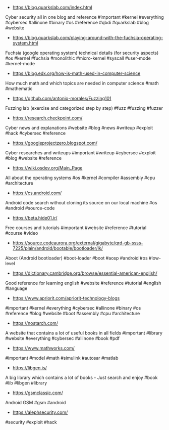 - https://blog.quarkslab.com/index.html

Cyber security all in one blog and reference #important #kernel #everything #cybersec #allinone #binary #os #reference #qbdi #quarkslab #blog #website

- https://blog.quarkslab.com/playing-around-with-the-fuchsia-operating-system.html

Fuchsia (google operating system) technical details (for security aspects) #os #kernel #fuchsia #monolithic #micro-kernel #syscall #user-mode #kernel-mode

- https://blog.edx.org/how-is-math-used-in-computer-science

How much math and which topics are needed in computer science #math #mathematic

- https://github.com/antonio-morales/Fuzzing101

Fuzzing lab (exercise and categorized step by step) #fuzz #fuzzing #fuzzer

- https://research.checkpoint.com/

Cyber news and explanations #website #blog #news #writeup #exploit #hack #cybersec #reference

- https://googleprojectzero.blogspot.com/

Cyber researches and writeups #important #writeup #cybersec #exploit #blog #website #reference

- https://wiki.osdev.org/Main_Page

All about the operating systems #os #kernel #compiler #assembly #cpu #architecture

- https://cs.android.com/

Android code search without cloning its source on our local machine #os #android #source-code

- https://beta.hide01.ir/

Free courses and tutorials #important #website #reference #tutorial #course #video

- https://source.codeaurora.org/external/gigabyte/qrd-gb-ssss-7225/plain/android/bootable/bootloader/lk/

Aboot (Android bootloader) #boot-loader #boot #aosp #android #os #low-level

- https://dictionary.cambridge.org/browse/essential-american-english/

Good reference for learning english #website #reference #tutorial #english #language 

- https://www.apriorit.com/apriorit-technology-blogs

#important #kernel #everything #cybersec #allinone #binary #os #reference #blog #website #boot #assembly #cpu #architecture

- https://nostarch.com/

A website that contains a lot of useful books in all fields #important #library #website #everything #cybersec #allinone #book #pdf

- https://www.mathworks.com/

#important #model #math #simulink #autosar #matlab

- https://libgen.is/

A big library which contains a lot of books - Just search and enjoy #book #lib #libgen #library

- https://gsmclassic.com/

Android GSM #gsm #android

- https://alephsecurity.com/

#security #exploit #hack
